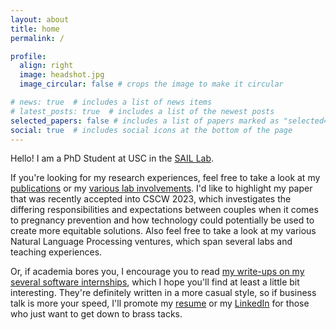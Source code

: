 ```yaml
---
layout: about
title: home
permalink: /

profile:
  align: right
  image: headshot.jpg
  image_circular: false # crops the image to make it circular

# news: true  # includes a list of news items
# latest_posts: true  # includes a list of the newest posts
selected_papers: false # includes a list of papers marked as "selected={true}"
social: true  # includes social icons at the bottom of the page
---
```


<!--  Write your biography here. Tell the world about yourself. Link to your favorite [subreddit](http://reddit.com). You can put a picture in, too. The code is already in, just name your picture `prof_pic.jpg` and put it in the `img/` folder.

Put your address / P.O. box / other info right below your picture. You can also disable any of these elements by editing `profile` property of the YAML header of your `_pages/about.md`. Edit `_bibliography/papers.bib` and Jekyll will render your [publications page](/al-folio/publications/) automatically.

Link to your social media connections, too. This theme is set up to use [Font Awesome icons](http://fortawesome.github.io/Font-Awesome/) and [Academicons](https://jpswalsh.github.io/academicons/), like the ones below. Add your Facebook, Twitter, LinkedIn, Google Scholar, or just disable all of them. -->

Hello! I am a PhD Student at USC in the [SAIL Lab](https://sail.usc.edu).

If you're looking for my research experiences, feel free to take a look at my [publications](/publications) or my [various lab involvements](/research/). I'd like to highlight my paper that was recently accepted into CSCW 2023, which investigates the differing responsibilities and expectations between couples when it comes to pregnancy prevention and how technology could potentially be used to create more equitable solutions. Also feel free to take a look at my various Natural Language Processing ventures, which span several labs and teaching experiences.

Or, if academia bores you, I encourage you to read [my write-ups on my several software internships](/experience), which I hope you'll find at least a little bit interesting. They're definitely written in a more casual style, so if business talk is more your speed, I'll promote my [resume](/resume) or my [LinkedIn](https://www.linkedin.com/in/marcusma/) for those who just want to get down to brass tacks.

